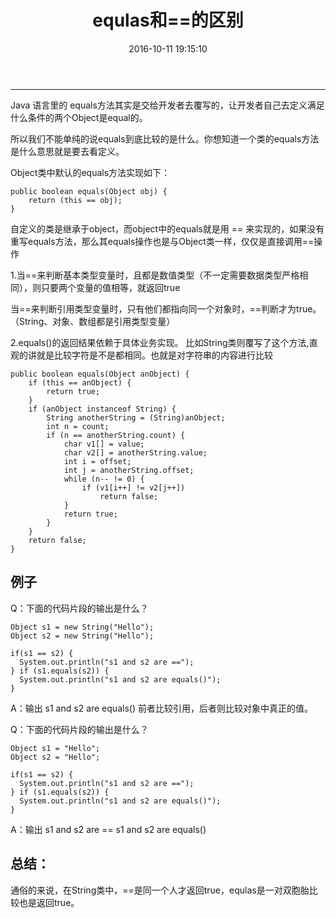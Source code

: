﻿---
layout: post
title:   equlas和==的区别
date:   2016-10-11 19:15:10
categories:  Java
tags:  Java基础
keywords: String
description: 
---
----------------------------------


Java 语言里的 equals方法其实是交给开发者去覆写的，让开发者自己去定义满足什么条件的两个Object是equal的。

所以我们不能单纯的说equals到底比较的是什么。你想知道一个类的equals方法是什么意思就是要去看定义。

Object类中默认的equals方法实现如下：

```
public boolean equals(Object obj) {
    return (this == obj);
}
```

自定义的类是继承于object，而object中的equals就是用  == 来实现的，如果没有重写equals方法，那么其equals操作也是与Object类一样，仅仅是直接调用==操作

1.当==来判断基本类型变量时，且都是数值类型（不一定需要数据类型严格相同），则只要两个变量的值相等，就返回true

当==来判断引用类型变量时，只有他们都指向同一个对象时，==判断才为true。（String、对象、数组都是引用类型变量）

2.equals()的返回结果依赖于具体业务实现。
比如String类则覆写了这个方法,直观的讲就是比较字符是不是都相同。也就是对字符串的内容进行比较
```
public boolean equals(Object anObject) {
    if (this == anObject) {
        return true;
    }
    if (anObject instanceof String) {
        String anotherString = (String)anObject;
        int n = count;
        if (n == anotherString.count) {
            char v1[] = value;
            char v2[] = anotherString.value;
            int i = offset;
            int j = anotherString.offset;
            while (n-- != 0) {
                if (v1[i++] != v2[j++])
                    return false;
            }
            return true;
        }
    }
    return false;
}
```

## 例子

Q：下面的代码片段的输出是什么？
```
Object s1 = new String("Hello");
Object s2 = new String("Hello");
 
if(s1 == s2) {
  System.out.println("s1 and s2 are ==");
} if (s1.equals(s2)) {
  System.out.println("s1 and s2 are equals()");
}
```
A：输出      s1 and s2 are equals()
前者比较引用，后者则比较对象中真正的值。

Q：下面的代码片段的输出是什么？
```
Object s1 = "Hello";
Object s2 = "Hello";
 
if(s1 == s2) {
  System.out.println("s1 and s2 are ==");
} if (s1.equals(s2)) {
  System.out.println("s1 and s2 are equals()");
}
```
A：输出
s1 and s2 are ==
s1 and s2 are equals()


## 总结：
通俗的来说，在String类中，==是同一个人才返回true，equlas是一对双胞胎比较也是返回true。